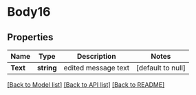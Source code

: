 # Body16

## Properties
Name | Type | Description | Notes
------------ | ------------- | ------------- | -------------
**Text** | **string** | edited message text | [default to null]

[[Back to Model list]](../README.md#documentation-for-models) [[Back to API list]](../README.md#documentation-for-api-endpoints) [[Back to README]](../README.md)


